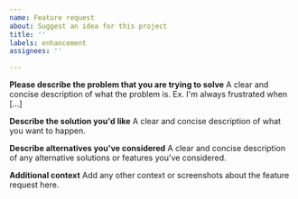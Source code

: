 ```yaml
---
name: Feature request
about: Suggest an idea for this project
title: ''
labels: enhancement
assignees: ''

---
```


**Please describe the problem that you are trying to solve**
A clear and concise description of what the problem is. Ex. I'm always frustrated when [...]

**Describe the solution you'd like**
A clear and concise description of what you want to happen.

**Describe alternatives you've considered**
A clear and concise description of any alternative solutions or features you've considered.

**Additional context**
Add any other context or screenshots about the feature request here.
